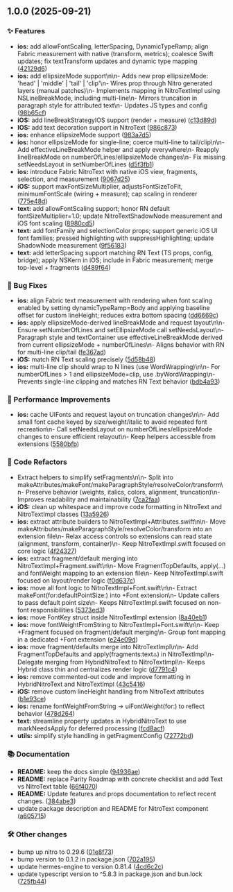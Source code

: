 ## 1.0.0 (2025-09-21)

### ✨ Features

* **ios:** add allowFontScaling, letterSpacing, DynamicTypeRamp; align Fabric measurement with native (transform, metrics); coalesce Swift updates; fix textTransform updates and dynamic type mapping ([42129d6](https://github.com/patrickkabwe/react-native-nitro-text/commit/42129d66307f9edb55069efa68afae4bde774db3))
* **ios:** add ellipsizeMode support\n\n- Adds new prop ellipsizeMode: 'head' | 'middle' | 'tail' | 'clip'\n- Wires prop through Nitro generated layers (manual patches)\n- Implements mapping in NitroTextImpl using NSLineBreakMode, including multi-line\n- Mirrors truncation in paragraph style for attributed text\n- Updates JS types and config ([98b65cf](https://github.com/patrickkabwe/react-native-nitro-text/commit/98b65cf3a0a61ec90e4afd6b787d8cd66735e0b6))
* **iOS:** add lineBreakStrategyIOS support (render + measure) ([c13d89d](https://github.com/patrickkabwe/react-native-nitro-text/commit/c13d89dbce85626f4cd65bff40a9bef3d6ea7e69))
* **IOS:** add text decoration support in NitroText ([986c873](https://github.com/patrickkabwe/react-native-nitro-text/commit/986c873e40dd21da9f2190c852ada1a111909463))
* **ios:** enhance ellipsizeMode support ([983a7d5](https://github.com/patrickkabwe/react-native-nitro-text/commit/983a7d5b2632f2e57bfdcd70310276e5d54dd9ae))
* **ios:** honor ellipsizeMode for single-line; coerce multi-line to tail/clip\n\n- Add effectiveLineBreakMode helper and apply everywhere\n- Reapply lineBreakMode on numberOfLines/ellipsizeMode changes\n- Fix missing setNeedsLayout in setNumberOfLines ([d5f3fb1](https://github.com/patrickkabwe/react-native-nitro-text/commit/d5f3fb136675ce556862c4aee1bbdbe79939763c))
* **ios:** introduce Fabric NitroText with native iOS view, fragments, selection, and measurement ([9067d25](https://github.com/patrickkabwe/react-native-nitro-text/commit/9067d250a81e4c4b834c687a03490daacb910607))
* **iOS:** support maxFontSizeMultiplier, adjustsFontSizeToFit, minimumFontScale (wiring + measure); cap scaling in renderer ([775e48d](https://github.com/patrickkabwe/react-native-nitro-text/commit/775e48d4938b6279a93d6b329f49edebdabe2c37))
* **text:** add allowFontScaling support; honor RN default fontSizeMultiplier=1.0; update NitroTextShadowNode measurement and iOS font scaling ([8980cd5](https://github.com/patrickkabwe/react-native-nitro-text/commit/8980cd58fc4a53e8a4091a98de4e8362f7aa8013))
* **text:** add fontFamily and selectionColor props; support generic iOS UI font families; pressed highlighting with suppressHighlighting; update ShadowNode measurement ([9f56183](https://github.com/patrickkabwe/react-native-nitro-text/commit/9f56183a0e9943046c3e5567ea4e093a3a69136c))
* **text:** add letterSpacing support matching RN Text (TS props, config, bridge); apply NSKern in iOS; include in Fabric measurement; merge top-level + fragments ([d489f64](https://github.com/patrickkabwe/react-native-nitro-text/commit/d489f64d425964d9e8851c01a9f9f6a13f6246aa))

### 🐛 Bug Fixes

* **ios:** align Fabric text measurement with rendering when font scaling enabled by setting dynamicTypeRamp=Body and applying baseline offset for custom lineHeight; reduces extra bottom spacing ([dd6669c](https://github.com/patrickkabwe/react-native-nitro-text/commit/dd6669c87eb6fdf0d2eccc54129bfd4f0d490957))
* **ios:** apply ellipsizeMode-derived lineBreakMode and request layout\n\n- Ensure setNumberOfLines and setEllipsizeMode call setNeedsLayout\n- Paragraph style and textContainer use effectiveLineBreakMode derived from current ellipsizeMode + numberOfLines\n- Aligns behavior with RN for multi-line clip/tail ([fe367ad](https://github.com/patrickkabwe/react-native-nitro-text/commit/fe367adcad43f556e569a0cddcad4d0271aa53c4))
* **iOS:** match RN Text scaling precisely ([5d58b48](https://github.com/patrickkabwe/react-native-nitro-text/commit/5d58b48097db086f2152ced8216f9e4f3d190831))
* **ios:** multi-line clip should wrap to N lines (use WordWrapping)\n\n- For numberOfLines > 1 and ellipsizeMode=clip, use .byWordWrapping\n- Prevents single-line clipping and matches RN Text behavior ([bdb4a93](https://github.com/patrickkabwe/react-native-nitro-text/commit/bdb4a93c5bacc80014be1816f58fa006eed945b6))

### 💨 Performance Improvements

* **ios:** cache UIFonts and request layout on truncation changes\n\n- Add small font cache keyed by size/weight/italic to avoid repeated font recreation\n- Call setNeedsLayout on numberOfLines/ellipsizeMode changes to ensure efficient relayout\n- Keep helpers accessible from extensions ([5580bfb](https://github.com/patrickkabwe/react-native-nitro-text/commit/5580bfb602f5d5da226abf2e663bd38ab5d1b39e))

### 🔄 Code Refactors

* Extract helpers to simplify setFragments\n\n- Split into makeAttributes/makeFont/makeParagraphStyle/resolveColor/transform\n- Preserve behavior (weights, italics, colors, alignment, truncation)\n- Improves readability and maintainability ([7ca2faa](https://github.com/patrickkabwe/react-native-nitro-text/commit/7ca2faa7e0a59e6557deff4ab97d7cd940f812fa))
* **iOS:** clean up whitespace and improve code formatting in NitroText and NitroTextImpl classes ([13a5926](https://github.com/patrickkabwe/react-native-nitro-text/commit/13a5926ef7d9025adeefa3937c1f4460f7ae7788))
* **ios:** extract attribute builders to NitroTextImpl+Attributes.swift\n\n- Move makeAttributes/makeParagraphStyle/resolveColor/transform into an extension file\n- Relax access controls so extensions can read state (alignment, transform, container)\n- Keep NitroTextImpl.swift focused on core logic ([4f24327](https://github.com/patrickkabwe/react-native-nitro-text/commit/4f24327e61a4beddffe5a5e37fa177473d0d32a3))
* **ios:** extract fragment/default merging into NitroTextImpl+Fragment.swift\n\n- Move FragmentTopDefaults, apply(...) and fontWeight mapping to an extension file\n- Keep NitroTextImpl.swift focused on layout/render logic ([f0d637c](https://github.com/patrickkabwe/react-native-nitro-text/commit/f0d637c3361fdfaeb2e7437a2da0f4fe2b86db86))
* **ios:** move all font logic to NitroTextImpl+Font.swift\n\n- Extract makeFont(for:defaultPointSize:) into +Font extension\n- Update callers to pass default point size\n- Keeps NitroTextImpl.swift focused on non-font responsibilities ([5373ed3](https://github.com/patrickkabwe/react-native-nitro-text/commit/5373ed3a8c5b6d70c5b034409065317cb9a94a61))
* **ios:** move FontKey struct inside NitroTextImpl extension ([8a40eb1](https://github.com/patrickkabwe/react-native-nitro-text/commit/8a40eb1546a04a03fc0b275ce99cf50d92993619))
* **ios:** move fontWeightFromString to NitroTextImpl+Font.swift\n\n- Keep +Fragment focused on fragment/default merging\n- Group font mapping in a dedicated +Font extension ([e24e09d](https://github.com/patrickkabwe/react-native-nitro-text/commit/e24e09d2248e208c88ddde8f3d57f28037bb5465))
* **ios:** move fragment/defaults merge into NitroTextImpl\n\n- Add FragmentTopDefaults and apply(fragments:text:top:) in NitroTextImpl\n- Delegate merging from HybridNitroText to NitroTextImpl\n- Keeps Hybrid class thin and centralizes render logic ([d7791c4](https://github.com/patrickkabwe/react-native-nitro-text/commit/d7791c4206931e9dc56a60db53ad99fc052bc2cf))
* **ios:** remove commented-out code and improve formatting in HybridNitroText and NitroTextImpl ([43c5416](https://github.com/patrickkabwe/react-native-nitro-text/commit/43c54165559ac282c3c378c23e502771b2816160))
* **iOS:** remove custom lineHeight handling from NitroText attributes ([b1e93ce](https://github.com/patrickkabwe/react-native-nitro-text/commit/b1e93ce8107a358d7ee40294ef9b140fdd03ecd7))
* **ios:** rename fontWeightFromString -> uiFontWeight(for:) to reflect behavior ([478d264](https://github.com/patrickkabwe/react-native-nitro-text/commit/478d264f291baf9b500e2ab5043ee7119b4432aa))
* **text:** streamline property updates in HybridNitroText to use markNeedsApply for deferred processing ([fcd8acf](https://github.com/patrickkabwe/react-native-nitro-text/commit/fcd8acf3887e26918a438464fd4cccfe9d58210a))
* **utils:** simplify style handling in getFragmentConfig ([72772bd](https://github.com/patrickkabwe/react-native-nitro-text/commit/72772bd73c7b0420aab8869b21c493c1e045db71))

### 📚 Documentation

* **README:** keep the docs simple ([94936ae](https://github.com/patrickkabwe/react-native-nitro-text/commit/94936ae334ff654d53073805b9d18363a0af7e66))
* **README:** replace Parity Roadmap with concrete checklist and add Text vs NitroText table ([66f4070](https://github.com/patrickkabwe/react-native-nitro-text/commit/66f4070dd75eb76e6be4a5d72c5f19fb22c0ad57))
* **README:** Update features and props documentation to reflect recent changes. ([384abe3](https://github.com/patrickkabwe/react-native-nitro-text/commit/384abe34d12b4e393056c5ac7d29d3dbb2289025))
* update package description and README for NitroText component ([a605715](https://github.com/patrickkabwe/react-native-nitro-text/commit/a605715b3d8df809ae20ff3ab4768c18e843ca3d))

### 🛠️ Other changes

* bump up nitro to 0.29.6 ([01e8f73](https://github.com/patrickkabwe/react-native-nitro-text/commit/01e8f73a9b5dbcd913da1a2bd95622cb80ac7ae0))
* bump version to 0.1.2 in package.json ([702a195](https://github.com/patrickkabwe/react-native-nitro-text/commit/702a1956bb814aa1b8c6b68cf77262e6429fff0e))
* update hermes-engine to version 0.81.4 ([4cd6c2c](https://github.com/patrickkabwe/react-native-nitro-text/commit/4cd6c2c14ba4e775babe859ebdc840be67e1c1c4))
* update typescript version to ^5.8.3 in package.json and bun.lock ([725fb44](https://github.com/patrickkabwe/react-native-nitro-text/commit/725fb44e369863c7906ec5a01a3fec84ee8903e6))
